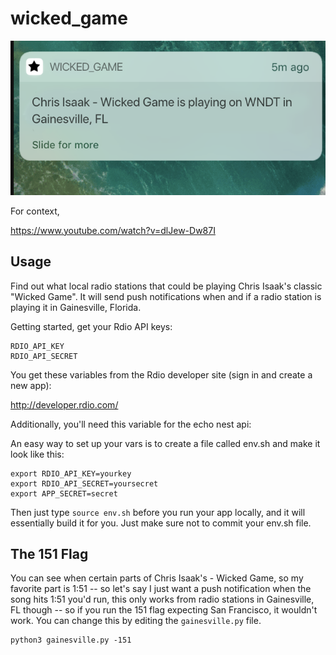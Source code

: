 # wicked_game

![Screenshot](notification.png)

For context,

https://www.youtube.com/watch?v=dlJew-Dw87I

## Usage

Find out what local radio stations that could be playing Chris Isaak's classic "Wicked Game". It will send push notifications when and if a radio station is playing it in Gainesville, Florida. 

Getting started, get your Rdio API keys: 

```
RDIO_API_KEY
RDIO_API_SECRET
```

You get these variables from the Rdio developer site (sign in and create a new app):

http://developer.rdio.com/

Additionally, you'll need this variable for the echo nest api:

An easy way to set up your vars is to create a file called env.sh and make it look like this:

```
export RDIO_API_KEY=yourkey
export RDIO_API_SECRET=yoursecret
export APP_SECRET=secret
```
Then just type ```source env.sh``` before you run your app locally, and it will essentially build it for you. Just make sure not to commit your env.sh file.

## The 151 Flag 

You can see when certain parts of Chris Isaak's - Wicked Game, so my favorite part is 1:51 -- so let's say I just want a push notification when the song hits 1:51 you'd run, this only works from radio stations in Gainesville, FL though -- so if you run the 151 flag expecting San Francisco, it wouldn't work. You can change this by editing the ```gainesville.py``` file.

```
python3 gainesville.py -151
```
